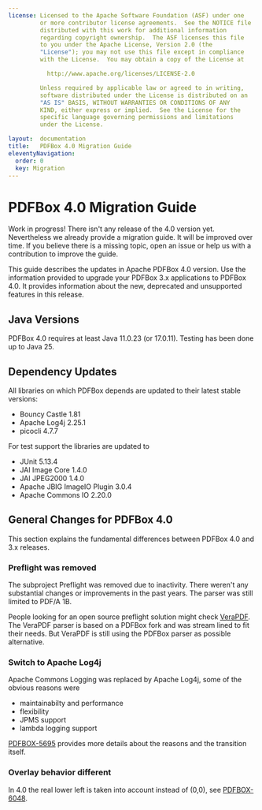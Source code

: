 ```yaml
---
license: Licensed to the Apache Software Foundation (ASF) under one
         or more contributor license agreements.  See the NOTICE file
         distributed with this work for additional information
         regarding copyright ownership.  The ASF licenses this file
         to you under the Apache License, Version 2.0 (the
         "License"); you may not use this file except in compliance
         with the License.  You may obtain a copy of the License at

           http://www.apache.org/licenses/LICENSE-2.0

         Unless required by applicable law or agreed to in writing,
         software distributed under the License is distributed on an
         "AS IS" BASIS, WITHOUT WARRANTIES OR CONDITIONS OF ANY
         KIND, either express or implied.  See the License for the
         specific language governing permissions and limitations
         under the License.

layout:  documentation
title:   PDFBox 4.0 Migration Guide
eleventyNavigation:
  order: 0
  key: Migration
---
```


# PDFBox 4.0 Migration Guide

<p class="alert alert-warning">Work in progress! There isn't any release of the 4.0 version yet. Nevertheless we already provide
a migration guide. It will be improved over time. If you believe there is a missing topic, open an issue or help us with a
contribution to improve the guide.
</p>

This guide describes the updates in Apache PDFBox 4.0 version. Use the information provided to upgrade your PDFBox 3.x applications
to PDFBox 4.0. It provides information about the new, deprecated and unsupported features in this release.

## Java Versions

PDFBox 4.0 requires at least Java 11.0.23 (or 17.0.11). Testing has been done up to Java 25.

## Dependency Updates

All libraries on which PDFBox depends are updated to their latest stable versions:

- Bouncy Castle 1.81
- Apache Log4j 2.25.1
- picocli 4.7.7

For test support the libraries are updated to

- JUnit 5.13.4
- JAI Image Core 1.4.0
- JAI JPEG2000 1.4.0
- Apache JBIG ImageIO Plugin 3.0.4
- Apache Commons IO 2.20.0

## General Changes for PDFBox 4.0

This section explains the fundamental differences between PDFBox 4.0 and 3.x releases.

### Preflight was removed

The subproject Preflight was removed due to inactivity. There weren't any substantial changes or improvements in the past years. The parser
was still limited to PDF/A 1B.

People looking for an open source preflight solution might check [VeraPDF](https://verapdf.org/). The VeraPDF parser is based on a PDFBox fork and
was stream lined to fit their needs. But VeraPDF is still using the PDFBox parser as possible alternative.

### Switch to Apache Log4j

Apache Commons Logging was replaced by Apache Log4j, some of the obvious reasons were

- maintainabilty and performance
- flexibility
- JPMS support
- lambda logging support

[PDFBOX-5695](https://issues.apache.org/jira/browse/PDFBOX-5695) provides more details about the reasons and the transition itself.

### Overlay behavior different

In 4.0 the real lower left is taken into account instead of (0,0), see [PDFBOX-6048](https://issues.apache.org/jira/browse/PDFBOX-6048).
